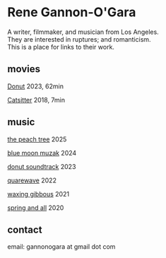 # Rene Gannon-O'Gara
A writer, filmmaker, and musician from Los Angeles.   
They are interested in ruptures; and romanticism.   
This is a place for links to their work.  

## movies
[Donut](https://vimeo.com/745910792)
2023, 62min

[Catsitter](https://vimeo.com/231801456)
2018, 7min

## music
[the peach tree](https://colmkil.bandcamp.com/album/the-peach-tree) 2025

[blue moon muzak](https://colmkil.bandcamp.com/album/blue-moon-muzak)
2024

[donut soundtrack](https://colmkil.bandcamp.com/album/donut-ost)
2023

[quarewave](https://colmkil.bandcamp.com/album/quarewave)
2022

[waxing gibbous](https://colmkil.bandcamp.com/album/waxing-gibbous)
2021

[spring and all](https://colmkil.bandcamp.com/album/spring-and-all)
2020

## contact
email: gannonogara at gmail dot com
